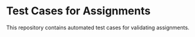 # Test Cases for Assignments
This repository contains automated test cases for validating assignments.
